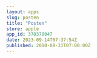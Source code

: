 ```yaml
---
layout: apps
slug: posten
title: "Posten"
store: apple
app_id: 370370047
date: 2023-09-14T07:37:54Z
published: 2010-08-31T07:00:00Z
---
```

